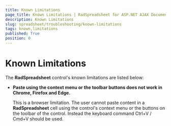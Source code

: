 ```yaml
---
title: Known Limitations
page_title: Known Limitations | RadSpreadsheet for ASP.NET AJAX Documentation
description: Known Limitations
slug: spreadsheet/troubleshooting/known-limitations
tags: known,limitations
published: True
position: 0
---
```


# Known Limitations



The **RadSpreadsheet** control's known limitations are listed below:

* **Paste using the context menu or the toolbar buttons does not work in Chrome, Firefox and Edge.**

	This is a browser limitation. The user cannot paste content in a **RadSpreadsheet** cell using the control's context menu or the buttons on the toolbar of the control. Instead the keyboard command Ctrl+V / Cmd+V should be used.
